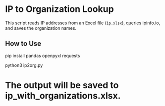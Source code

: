 # IP to Organization Lookup

This script reads IP addresses from an Excel file (`ip.xlsx`), queries ipinfo.io, and saves the organization names.

## How to Use

pip install pandas openpyxl requests

python3 ip2org.py

# The output will be saved to ip_with_organizations.xlsx.
